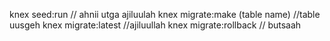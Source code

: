 knex seed:run // ahnii utga ajiluulah
knex migrate:make (table name)  //table uusgeh
knex migrate:latest  //ajiluullah
knex migrate:rollback // butsaah